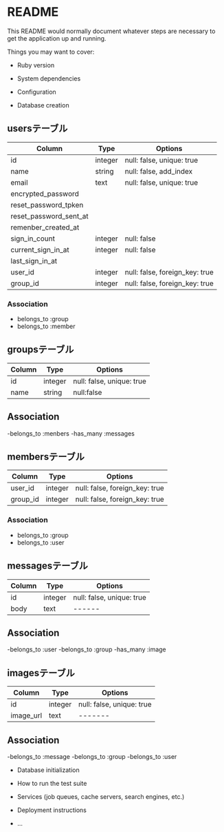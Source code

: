 # README

This README would normally document whatever steps are necessary to get the
application up and running.

Things you may want to cover:

* Ruby version

* System dependencies

* Configuration

* Database creation
## usersテーブル

|Column|Type|Options|
|------|----|-------|
|id|integer|null: false, unique: true|
|name|string|null: false, add_index|
|email|text|null: false, unique: true|
|encrypted_password|
|reset_password_tpken|
|reset_password_sent_at|
|remenber_created_at|
|sign_in_count|integer|null: false|
|current_sign_in_at|integer|null: false|
|last_sign_in_at|
|user_id|integer|null: false, foreign_key: true|
|group_id|integer|null: false, foreign_key: true|

### Association
- belongs_to :group
- belongs_to :member


## groupsテーブル

|Column|Type|Options|
|------|----|-------|
|id|integer|null: false, unique: true|
|name|string|null:false|


## Association
-belongs_to :menbers
-has_many :messages

## membersテーブル

|Column|Type|Options|
|------|----|-------|
|user_id|integer|null: false, foreign_key: true|
|group_id|integer|null: false, foreign_key: true|

### Association
- belongs_to :group
- belongs_to :user

## messagesテーブル

|Column|Type|Options|
|------|----|-------|
|id|integer|null: false, unique: true|
|body|text|------|

## Association
-belongs_to :user
-belongs_to :group
-has_many :image

## imagesテーブル
|Column|Type|Options|
|------|----|-------|
|id|integer|null: false, unique: true|
|image_url|text|-------|

## Association
-belongs_to :message
-belongs_to :group
-belongs_to :user




* Database initialization

* How to run the test suite

* Services (job queues, cache servers, search engines, etc.)

* Deployment instructions

* ...
